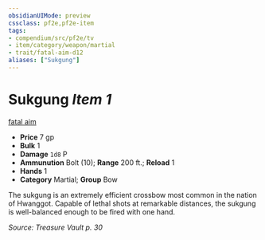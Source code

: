 ```yaml
---
obsidianUIMode: preview
cssclass: pf2e,pf2e-item
tags:
- compendium/src/pf2e/tv
- item/category/weapon/martial
- trait/fatal-aim-d12
aliases: ["Sukgung"]
---
```

# Sukgung *Item 1*  
[fatal aim <d12>](rules/traits/fatal-aim-d12.md "Fatal Weapon Trait")  

- **Price** 7 gp
- **Bulk** 1
- **Damage** `1d8` P
- **Ammunution** Bolt (10); **Range** 200 ft.; **Reload** 1
- **Hands** 1
- **Category** Martial; **Group** Bow 

The sukgung is an extremely efficient crossbow most common in the nation of Hwanggot. Capable of lethal shots at remarkable distances, the sukgung is well-balanced enough to be fired with one hand.

*Source: Treasure Vault p. 30*